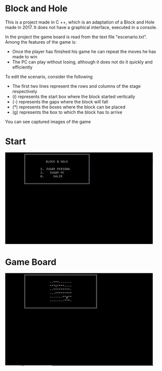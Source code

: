 # Block and Hole
This is a project made in C ++, which is an adaptation of a Block and Hole made in 2017. It does not have a graphical interface, executed in a console.

In the project the game board is read from the text file "escenario.txt". Among the features of the game is:

  - Once the player has finished his game he can repeat the moves he has made to win
  - The PC can play without losing, although it does not do it quickly and efficiently

To edit the scenario, consider the following

  - The first two lines represent the rows and columns of the stage respectively
  - (i) represents the start box where the block started vertically
  - (-) represents the gaps where the block will fall
  - (*) represents the boxes where the block can be placed
  - (g) represents the box to which the block has to arrive

You can see captured images of the game
# Start
![Start 2048](Images/BlockandHole(Start).JPG)
# Game Board
![Game Board 2048](Images/BlockandHole(GameBoard).JPG)
